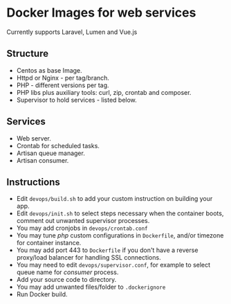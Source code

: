 # Docker Images for web services

Currently supports Laravel, Lumen and Vue.js

## Structure

* Centos as base Image.
* Httpd or Nginx - per tag/branch.
* PHP - different versions per tag.
* PHP libs plus auxiliary tools: curl, zip, crontab and composer.
* Supervisor to hold services - listed below.

## Services

* Web server.
* Crontab for scheduled tasks.
* Artisan queue manager.
* Artisan consumer.

## Instructions

* Edit `devops/build.sh` to add your custom instruction on building your app.
* Edit `devops/init.sh` to select steps necessary when the container boots, comment out unwanted supervisor processes.
* You may add cronjobs in `devops/crontab.conf`
* You may tune _php_ custom configurations in `Dockerfile`, and/or timezone for container instance.
* You may add port 443 to `Dockerfile` if you don't have a reverse proxy/load balancer for handling SSL connections.
* You may need to edit `devops/supervisor.conf`, for example to select queue name for _consumer_ process.
* Add your source code to directory.
* You may add unwanted files/folder to `.dockerignore`
* Run Docker build.
